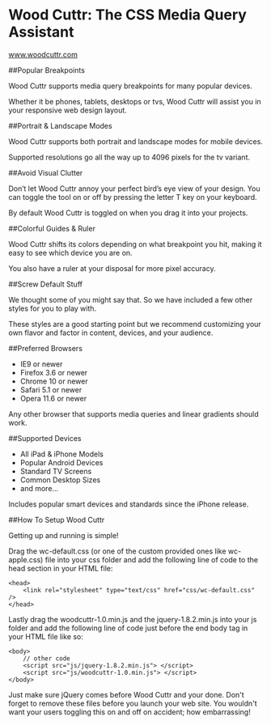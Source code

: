 Wood Cuttr: The CSS Media Query Assistant
=========================
www.woodcuttr.com

##Popular Breakpoints

Wood Cuttr supports media query breakpoints for many popular devices.

Whether it be phones, tablets, desktops or tvs, Wood Cuttr will assist you in your responsive web design layout.

##Portrait & Landscape Modes

Wood Cuttr supports both portrait and landscape modes for mobile devices.

Supported resolutions go all the way up to 4096 pixels for the tv variant.


##Avoid Visual Clutter

Don’t let Wood Cuttr annoy your perfect bird’s eye view of your design. You can toggle the tool on or off by pressing the letter T key on your keyboard.

By default Wood Cuttr is toggled on when you drag it into your projects.


##Colorful Guides & Ruler

Wood Cuttr shifts its colors depending on what breakpoint you hit, making it easy to see which device you are on.

You also have a ruler at your disposal for more pixel accuracy.


##Screw Default Stuff

We thought some of you might say that. So we have included a few other styles for you to play with.

These styles are a good starting point but we recommend customizing your own flavor and factor in content, devices, and your audience.

##Preferred Browsers
* IE9 or newer
* Firefox 3.6 or newer
* Chrome 10 or newer
* Safari 5.1 or newer
* Opera 11.6 or newer

Any other browser that supports media queries and linear gradients should work.

##Supported Devices
* All iPad & iPhone Models
* Popular Android Devices
* Standard TV Screens
* Common Desktop Sizes
* and more...

Includes popular smart devices and standards since the iPhone release.

##How To Setup Wood Cuttr

Getting up and running is simple!

Drag the wc-default.css (or one of the custom provided ones like wc-apple.css) file into your css folder and add the following line of code to the head section in your HTML file:

	<head>
		<link rel="stylesheet" type="text/css" href="css/wc-default.css" />
	</head>

Lastly drag the woodcuttr-1.0.min.js and the jquery-1.8.2.min.js into your js folder and add the following line of code just before the end body tag in your HTML file like so:

	<body>
		// other code
		<script src="js/jquery-1.8.2.min.js"> </script>
		<script src="js/woodcuttr-1.0.min.js"> </script>
	</body>

Just make sure jQuery comes before Wood Cuttr and your done. Don't forget to remove these files before you launch your web site. You wouldn't want your users toggling this on and off on accident; how embarrassing!